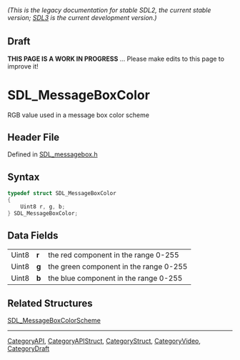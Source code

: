 ###### (This is the legacy documentation for stable SDL2, the current stable version; [SDL3](https://wiki.libsdl.org/SDL3/) is the current development version.)

## Draft

**THIS PAGE IS A WORK IN PROGRESS** ... Please make edits to this page to improve it!


<!-- #*^*^*^*^*See https://wiki.libsdl.org/SGStructures for details on editing this page*^*^*^*^* -->
# SDL_MessageBoxColor

RGB value used in a message box color scheme

## Header File

Defined in [SDL_messagebox.h](https://github.com/libsdl-org/SDL/blob/SDL2/include/SDL_messagebox.h)

## Syntax

```c
typedef struct SDL_MessageBoxColor
{
    Uint8 r, g, b;
} SDL_MessageBoxColor;
```

## Data Fields

|       |       |                                        |
| ----- | ----- | -------------------------------------- |
| Uint8 | **r** | the red component in the range 0-255   |
| Uint8 | **g** | the green component in the range 0-255 |
| Uint8 | **b** | the blue component in the range 0-255  |

## Related Structures

[SDL_MessageBoxColorScheme](SDL_MessageBoxColorScheme)

----
[CategoryAPI](CategoryAPI), [CategoryAPIStruct](CategoryAPIStruct), [CategoryStruct](CategoryStruct), [CategoryVideo](CategoryVideo), [CategoryDraft](CategoryDraft)


